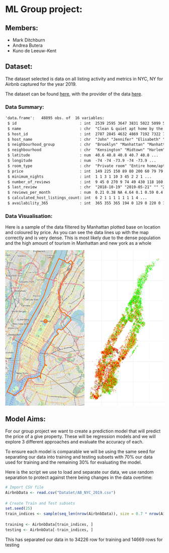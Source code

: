 # ML Group project:

## Members:

- Mark Ditchburn
- Andrea Butera
- Kuno de Leeuw-Kent
  
## Dataset:

The dataset selected is data on all listing activity and metrics in NYC, NY for Airbnb captured for the year 2019.

The dataset can be found [here](https://www.kaggle.com/datasets/dgomonov/new-york-city-airbnb-open-data), with the provider of the data [here](https://insideairbnb.com/).


### Data Summary:

```txt
'data.frame':   48895 obs. of  16 variables:
 $ id                            : int  2539 2595 3647 3831 5022 5099 5121 5178 5203 5238 ...
 $ name                          : chr  "Clean & quiet apt home by the park" "Skylit Midtown Castle" "THE VILLAGE OF HARLEM....NEW YORK !" "Cozy Entire Floor of Brownstone" ...
 $ host_id                       : int  2787 2845 4632 4869 7192 7322 7356 8967 7490 7549 ...
 $ host_name                     : chr  "John" "Jennifer" "Elisabeth" "LisaRoxanne" ...
 $ neighbourhood_group           : chr  "Brooklyn" "Manhattan" "Manhattan" "Brooklyn" ...
 $ neighbourhood                 : chr  "Kensington" "Midtown" "Harlem" "Clinton Hill" ...
 $ latitude                      : num  40.6 40.8 40.8 40.7 40.8 ...
 $ longitude                     : num  -74 -74 -73.9 -74 -73.9 ...
 $ room_type                     : chr  "Private room" "Entire home/apt" "Private room" "Entire home/apt" ...
 $ price                         : int  149 225 150 89 80 200 60 79 79 150 ...
 $ minimum_nights                : int  1 1 3 1 10 3 45 2 2 1 ...
 $ number_of_reviews             : int  9 45 0 270 9 74 49 430 118 160 ...
 $ last_review                   : chr  "2018-10-19" "2019-05-21" "" "2019-07-05" ...
 $ reviews_per_month             : num  0.21 0.38 NA 4.64 0.1 0.59 0.4 3.47 0.99 1.33 ...
 $ calculated_host_listings_count: int  6 2 1 1 1 1 1 1 1 4 ...
 $ availability_365              : int  365 355 365 194 0 129 0 220 0 188 ...
```

### Data Visualisation:

Here is a sample of the data filtered by Manhattan plotted base on location and coloured by price. As you can see the data lines up with the map correctly and is very dense. This is most likely due to the dense population and the high amount of tourism in Manhattan and new york as a whole

<div style="display: flex;">
  <img src="Images/ManhattanMap.png" style="width: 50%; height: auto;"/>
  <img src="Images/DataByLocation.png" style="width: 50%; height: auto"/>
</div>

<div style="page-break-after: always;"></div>

## Model Aims:
For our group project we want to create a prediction model that will predict the price of a give property. These will be regression models and we will explore 3 different approaches and evaluate the accuracy of each.

To ensure each model is comparable we will be using the same seed for separating our data into training and testing subsets with 70% our data used for training and the remaining 30% for evaluating the model. 

Here is the script we use to load and separate our data, we use random separation to protect against there being changes in the data overtime:

```R
# Import CSV file
AirbnbData <- read.csv("DataSet/AB_NYC_2019.csv")

# Create Train and Test subsets
set.seed(25)
train_indices <- sample(seq_len(nrow(AirbnbData)), size = 0.7 * nrow(AirbnbData))

training <- AirbnbData[train_indices, ]
testing <- AirbnbData[-train_indices, ]
```

This has separated our data in to 34226 row for training and 14669 rows for testing 